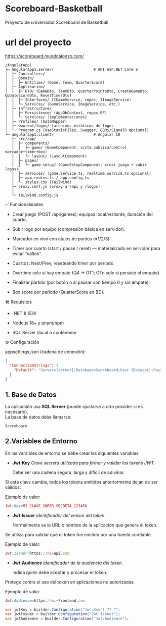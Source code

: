 # Scoreboard-Basketball
Proyecto de universidad Scoreboard de Basketball
# url del proyecto

https://scoreboard.mundoalonzo.com/

```
/AngularApp1
├─ AngularApp1.server/                  # API ASP.NET Core 8
│  ├─ Controllers/
│  ├─ Domain/
│  │  ├─ Entities/ (Game, Team, QuarterScore)
│  ├─ Application/
│  │  ├─ DTO/ (GameDto, TeamDto, QuarterPointsDto, CreateGameDto, UpdateScoreDto, ResetTimerDto)
│  │  ├─ Interfaces/ (IGameService, repos, IImageService)
│  │  └─ Services/ (GameService, ImageService, etc.)
│  ├─ Infrastructure/
│  │  ├─ Persistence/ (AppDbContext, repos EF)
│  │  └─ Services/ (implementaciones)
│  ├─ Profiles/ (AutoMapper)
│  ├─ wwwroot/logos/ (archivos estáticos de logos
│  └─ Program.cs (UseStaticFiles, Swagger, CORS/SignalR opcional)
└─ angularapp1.client/                  # Angular 18
   ├─ src/app/
   │  ├─ components/
   │  │  ├─ game/ (GameComponent: vista pública/control marcador+timer+box)
   │  │  └─ layout/ (LayoutComponent)
   │  ├─ pages/
   │  │  └─ game-setup/ (GameSetupComponent: crear juego + subir logos)
   │  ├─ services/ (game.service.ts, realtime.service.ts opcional)
   │  ├─ app.routes.ts / app.config.ts
   │  └─ styles.css (Tailwind)
   ├─ proxy.conf.js (proxy a /api y /logos)
   |
   └─ tailwind.config.js
```


✅ Funcionalidades

-  Crear juego (POST /api/games): equipos local/visitante, duración del cuarto.

-  Subir logo por equipo (compresión básica en servidor).

-  Marcador en vivo con atajos de puntos (±1/2/3).

-  Timer por cuarto (start / pause / reset) — materializado en servidor para evitar “saltos”.

-  Cuartos: Next/Prev, reseteando timer por periodo.

-  Overtime solo si hay empate (Q4 → OT1; OTn solo si persiste el empate).

-  Finalizar partido (por botón o al pausar con tiempo 0 y sin empate).

-  Box score por periodo (QuarterScore en BD).

🛠️ Requisitos

-  .NET 8 SDK

-  Node.js 18+ y pnpm/npm

-  SQL Server (local o contenedor

⚙️ Configuración

  appsettings.json (cadena de conexión):

```json
{
  "ConnectionStrings": {
    "Default": "Server={server};Database=Scoreboard;User ID={user};Password={YourStrong!Passw0rd};TrustServerCertificate=True"
  }
}
```

## 1. Base de Datos

La aplicación usa **SQL Server** (puede ajustarse a otro provider si es necesario).  
La base de datos debe llamarse:

```text
Scoreboard
```
## 2.Variables de Entorno
En las varaibles de entorno  se debe crear las siguientes variables
- **Jwt:Key**
  *Clave secreta utilizada para firmar y validar los tokens JWT.*

  Debe ser una cadena segura, larga y difícil de adivinar.

Si esta clave cambia, todos los tokens emitidos anteriormente dejan de ser válidos.

Ejemplo de valor:

```ruby
Jwt:Key=MI_CLAVE_SUPER_SECRETA_123456
```
- **Jwt:Issuer**
   *Identificador del emisor del token.*
  
  Normalmente es la URL o nombre de la aplicación que genera el token.

Se utiliza para validar que el token fue emitido por una fuente confiable.

Ejemplo de valor:

```ruby
Jwt:Issuer=https://mi-api.com
```
- **Jwt:Audience**
  *Identificador de la audiencia del token.*

  Indica quién debe aceptar y procesar el token.

Protege contra el uso del token en aplicaciones no autorizadas.

Ejemplo de valor:

```ruby
Jwt:Audience=https://mi-frontend.com
```
``` csharp
var jwtKey = builder.Configuration["Jwt:Key"] ?? "";
var jwtIssuer = builder.Configuration["Jwt:Issuer"];
var jwtAudience = builder.Configuration["Jwt:Audience"];
```

